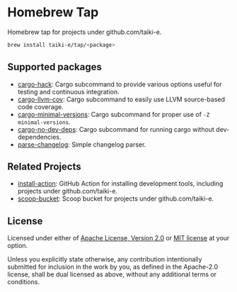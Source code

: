 # Homebrew Tap

Homebrew tap for projects under github.com/taiki-e.

```sh
brew install taiki-e/tap/<package>
```

## Supported packages

- [cargo-hack]: Cargo subcommand to provide various options useful for testing and continuous integration.
- [cargo-llvm-cov]: Cargo subcommand to easily use LLVM source-based code coverage.
- [cargo-minimal-versions]: Cargo subcommand for proper use of `-Z minimal-versions`.
- [cargo-no-dev-deps]: Cargo subcommand for running cargo without dev-dependencies.
- [parse-changelog]: Simple changelog parser.

[cargo-hack]: https://github.com/taiki-e/cargo-hack
[cargo-llvm-cov]: https://github.com/taiki-e/cargo-llvm-cov
[cargo-minimal-versions]: https://github.com/taiki-e/cargo-minimal-versions
[cargo-no-dev-deps]: https://github.com/taiki-e/cargo-no-dev-deps
[parse-changelog]: https://github.com/taiki-e/parse-changelog

## Related Projects

- [install-action]: GitHub Action for installing development tools, including projects under github.com/taiki-e.
- [scoop-bucket]: Scoop bucket for projects under github.com/taiki-e.

[install-action]: https://github.com/taiki-e/install-action
[scoop-bucket]: https://github.com/taiki-e/scoop-bucket

## License

Licensed under either of [Apache License, Version 2.0](LICENSE-APACHE) or
[MIT license](LICENSE-MIT) at your option.

Unless you explicitly state otherwise, any contribution intentionally submitted
for inclusion in the work by you, as defined in the Apache-2.0 license, shall
be dual licensed as above, without any additional terms or conditions.
